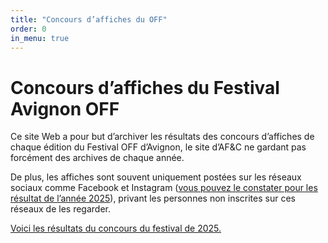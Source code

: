 ```yaml
---
title: "Concours d’affiches du OFF"
order: 0
in_menu: true
---
```

# Concours d’affiches du Festival Avignon OFF

Ce site Web a pour but d’archiver les résultats des concours d’affiches de chaque édition du Festival OFF d’Avignon, le site d’AF&C ne gardant pas forcément des archives de chaque année.

De plus, les affiches sont souvent uniquement postées sur les réseaux sociaux comme Facebook et Instagram ([vous pouvez le constater pour les résultat de l’année 2025](https://www.festivaloffavignon.com/actualites/resultats-du-concours-de-la-plus-belle-affiche-2025-134)), privant les personnes non inscrites sur ces réseaux de les regarder.

[Voici les résultats du concours du festival de 2025.](/2025) 